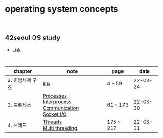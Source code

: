 # operating system concepts

<br />

## 42seoul OS study

- <a href="https://42osstudy.github.io/os-study/">Link</a>

<br />

| chapter          | note    | page     | date     |
| ---------------- | -------------------------------------------------------------------------------------------------------------------------------------------------------------------------------------------------------------------------------------------------- | -------- | -------- |
| 2. 운영체제 구조 | <a href="https://liltdevs.tistory.com/9?category=1035278">link</a>                                                                                                                                                                                 | 4 ~ 59   | 22-03-24 |
| 3. 프로세스      | <a href="https://liltdevs.tistory.com/10?category=1035278">Processes</a><br><a href="https://liltdevs.tistory.com/12?category=1035278">Interprocess Communication</a><br><a href="https://liltdevs.tistory.com/13?category=1035278">Socket I/O</a> | 61 ~ 173 | 22-03-30 |
| 4. 쓰레드 | <a href="https://liltdevs.tistory.com/15?category=1035278">Threads</a><br /><a href="https://liltdevs.tistory.com/71">Multi threading</a> | 175 ~ 217 | 22-03-11 |